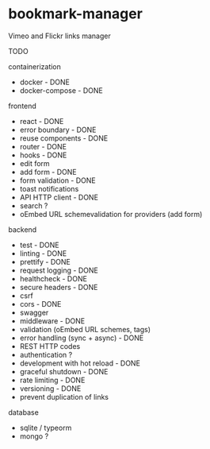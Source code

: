 # bookmark-manager

Vimeo and Flickr links manager

TODO

containerization

- docker - DONE
- docker-compose - DONE

frontend

- react - DONE
- error boundary - DONE
- reuse components - DONE
- router - DONE
- hooks - DONE
- edit form
- add form - DONE
- form validation - DONE
- toast notifications
- API HTTP client - DONE
- search ?
- oEmbed URL schemevalidation for providers (add form)

backend

- test - DONE
- linting - DONE
- prettify - DONE
- request logging - DONE
- healthcheck - DONE
- secure headers - DONE
- csrf
- cors - DONE
- swagger
- middleware - DONE
- validation (oEmbed URL schemes, tags)
- error handling (sync + async) - DONE
- REST HTTP codes
- authentication ?
- development with hot reload - DONE
- graceful shutdown - DONE
- rate limiting - DONE
- versioning - DONE
- prevent duplication of links

database

- sqlite / typeorm
- mongo ?

